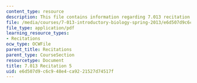 ```yaml
---
content_type: resource
description: This file contains information regarding 7.013 recitation 5.
file: /media/courses/7-013-introductory-biology-spring-2013/e6d507d9c6c948e4ca9221527d74517f_MIT7_013S12_Recitation_5.pdf
file_type: application/pdf
learning_resource_types:
- Recitations
ocw_type: OCWFile
parent_title: Recitations
parent_type: CourseSection
resourcetype: Document
title: 7.013 Recitation 5
uid: e6d507d9-c6c9-48e4-ca92-21527d74517f
---
```

